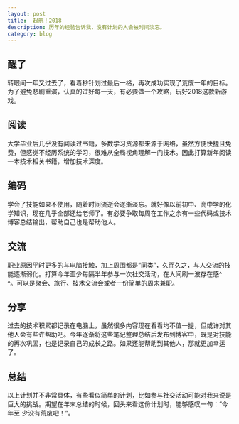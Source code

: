 ```yaml
---
layout: post
title:  起航！2018
description: 历年的经验告诉我，没有计划的人会被时间淡忘。
category: blog
---
```

## 醒了
转眼间一年又过去了，看着秒针划过最后一格，再次成功实现了荒废一年的目标。为了避免悲剧重演，认真的过好每一天，有必要做一个攻略，玩好2018这款新游戏。 

## 阅读
大学毕业后几乎没有阅读过书籍，多数学习资源都来源于网络，虽然方便快捷且免费，但感觉不经历系统的学习，很难从全局视角理解一门技术。因此打算新年阅读一本技术相关书籍，增加技术深度。

## 编码
学会了技能如果不使用，随着时间流逝会逐渐淡忘。就好像以前初中、高中学的化学知识，现在几乎全部还给老师了。有必要争取每周在工作之余有一些代码或技术博客总结输出，帮助自己也是帮助他人。 

## 交流
职业原因平时更多的与电脑接触，加上周围都是“同类”，久而久之，与人交流的技能逐渐弱化。打算今年至少每隔半年参与一次社交活动，在人间刷一波存在感^ ^。可以是聚会、旅行、技术交流会或者一份简单的周末兼职。

## 分享
过去的技术积累都记录在电脑上，虽然很多内容现在看看均不值一提，但或许对其他人会有些许帮助吧。今年逐渐将这些笔记整理总结后发布到博客中，既是对技能的再次巩固，也是记录自己的成长之路。如果还能帮助到其他人，那就更加幸运了。

## 总结
以上计划并不非常具体，有些看似简单的计划，比如参与社交活动可能对我来说是巨大的挑战。期望在年末总结的时候，回头来看这份计划时，能够感叹一句：“今年至
少没有荒废吧！”。

[HZJun]: http://Nh-touch.github.io/  "HZJun"
